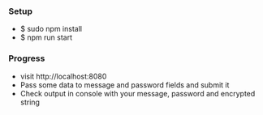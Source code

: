 <h3>Setup</h3>
<ul>
	<li>$ sudo npm install</li>
  <li>$ npm run start</li>
</ul>

<h3>Progress</h3>
<ul>
	<li>visit http://localhost:8080</li>
	<li>Pass some data to message and password fields and submit it</li>
	<li>Check output in console with your message, password and encrypted string</li>
</ul>
